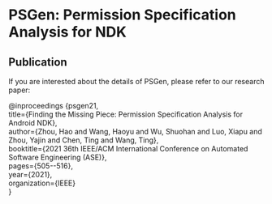 # PSGen: Permission Specification Analysis for NDK

## Publication

If you are interested about the details of PSGen, please refer to our research paper:  

@inproceedings {psgen21,  
title={Finding the Missing Piece: Permission Specification Analysis for Android NDK},  
author={Zhou, Hao and Wang, Haoyu and Wu, Shuohan and Luo, Xiapu and Zhou, Yajin and Chen, Ting and Wang, Ting},  
booktitle={2021 36th IEEE/ACM International Conference on Automated Software Engineering (ASE)},  
pages={505--516},  
year={2021},  
organization={IEEE}  
}

